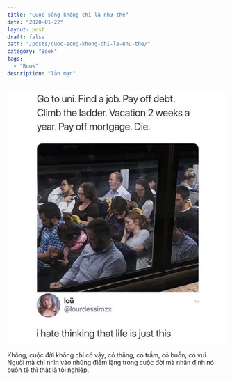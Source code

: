```yaml
---
title: "Cuộc sống không chỉ là như thế"
date: "2020-01-22"
layout: post
draft: false
path: "/posts/cuoc-song-khong-chi-la-nhu-the/"
category: "Book"
tags:
  - "Book"
description: "Tản mạn"
---
```


![test](ayoQwxp_700bwp.webp)

Không, cuộc đời không chỉ có vậy, có thăng, có trầm, có buồn, có vui. 
Người mà chỉ nhìn vào những điểm lặng trong cuộc đời mà nhận định nó buồn tẻ thì thật là tội nghiệp.